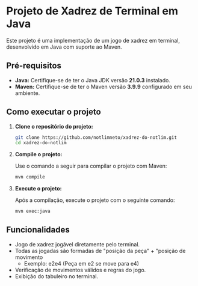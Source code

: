 
# Projeto de Xadrez de Terminal em Java

Este projeto é uma implementação de um jogo de xadrez em terminal, desenvolvido em Java com suporte ao Maven.

## Pré-requisitos

- **Java:** Certifique-se de ter o Java JDK versão **21.0.3** instalado.
- **Maven:** Certifique-se de ter o Maven versão **3.9.9** configurado em seu ambiente.

## Como executar o projeto

1. **Clone o repositório do projeto:**

   ```bash
   git clone https://github.com/notlimneto/xadrez-do-notlim.git
   cd xadrez-do-notlim
   ```

2. **Compile o projeto:**

   Use o comando a seguir para compilar o projeto com Maven:

   ```bash
   mvn compile
   ```

3. **Execute o projeto:**

   Após a compilação, execute o projeto com o seguinte comando:

   ```bash
   mvn exec:java
   ```

## Funcionalidades

- Jogo de xadrez jogável diretamente pelo terminal.
- Todas as jogadas são formadas de "posição da peça" + "posição de movimento
  - Exemplo: e2e4 (Peça em e2 se move para e4)
- Verificação de movimentos válidos e regras do jogo.
- Exibição do tabuleiro no terminal.
